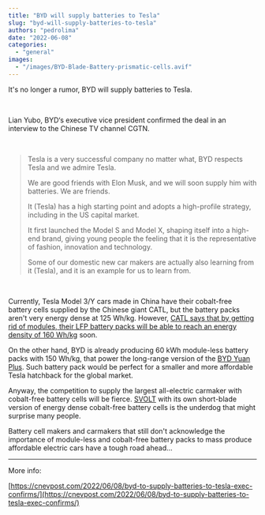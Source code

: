 ```yaml
---
title: "BYD will supply batteries to Tesla"
slug: "byd-will-supply-batteries-to-tesla"
authors: "pedrolima"
date: "2022-06-08"
categories: 
  - "general"
images: 
  - "/images/BYD-Blade-Battery-prismatic-cells.avif"
---
```


It's no longer a rumor, BYD will supply batteries to Tesla.

 

Lian Yubo, BYD‘s executive vice president confirmed the deal in an interview to the Chinese TV channel CGTN.

 

> Tesla is a very successful company no matter what, BYD respects Tesla and we admire Tesla.
> 
> We are good friends with Elon Musk, and we will soon supply him with batteries. We are friends.
> 
> It (Tesla) has a high starting point and adopts a high-profile strategy, including in the US capital market.
> 
> It first launched the Model S and Model X, shaping itself into a high-end brand, giving young people the feeling that it is the representative of fashion, innovation and technology.
> 
> Some of our domestic new car makers are actually also learning from it (Tesla), and it is an example for us to learn from.

 

Currently, Tesla Model 3/Y cars made in China have their cobalt-free battery cells supplied by the Chinese giant CATL, but the battery packs aren't very energy dense at 125 Wh/kg. However, [CATL says that by getting rid of modules, their LFP battery packs will be able to reach an energy density of 160 Wh/kg](/2022/03/26/catl-announced-its-third-generation-ctp-battery-technology/) soon.

On the other hand, BYD is already producing 60 kWh module-less battery packs with 150 Wh/kg, that power the long-range version of the [BYD Yuan Plus](/2021/08/17/byd-yuan-plus-is-almost-ready-for-launch/). Such battery pack would be perfect for a smaller and more affordable Tesla hatchback for the global market.

Anyway, the competition to supply the largest all-electric carmaker with cobalt-free battery cells will be fierce. [SVOLT](/2022/03/28/svolt-reached-200-wh-kg-with-lfp-battery-cells/) with its own short-blade version of energy dense cobalt-free battery cells is the underdog that might surprise many people.

Battery cell makers and carmakers that still don't acknowledge the importance of module-less and cobalt-free battery packs to mass produce affordable electric cars have a tough road ahead...

---

More info:

[https://cnevpost.com/2022/06/08/byd-to-supply-batteries-to-tesla-exec-confirms/](https://cnevpost.com/2022/06/08/byd-to-supply-batteries-to-tesla-exec-confirms/)

